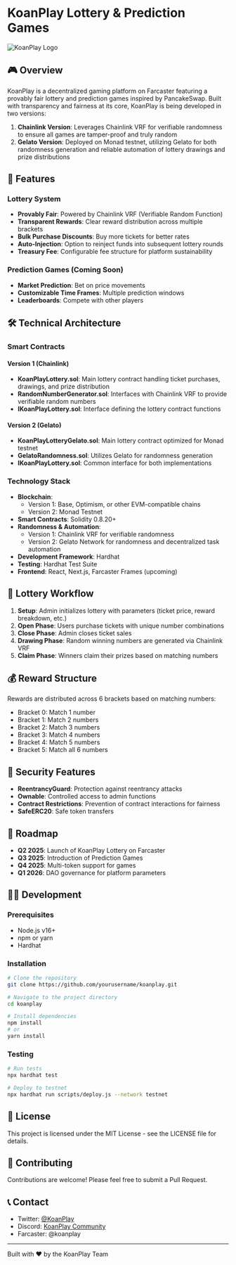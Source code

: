 # KoanPlay Lottery & Prediction Games

![KoanPlay Logo](https://via.placeholder.com/150x150.png?text=KoanPlay)

## 🎮 Overview

KoanPlay is a decentralized gaming platform on Farcaster featuring a provably fair lottery and prediction games inspired by PancakeSwap. Built with transparency and fairness at its core, KoanPlay is being developed in two versions:

1. **Chainlink Version**: Leverages Chainlink VRF for verifiable randomness to ensure all games are tamper-proof and truly random
2. **Gelato Version**: Deployed on Monad testnet, utilizing Gelato for both randomness generation and reliable automation of lottery drawings and prize distributions

## 🎲 Features

### Lottery System
- **Provably Fair**: Powered by Chainlink VRF (Verifiable Random Function)
- **Transparent Rewards**: Clear reward distribution across multiple brackets
- **Bulk Purchase Discounts**: Buy more tickets for better rates
- **Auto-Injection**: Option to reinject funds into subsequent lottery rounds
- **Treasury Fee**: Configurable fee structure for platform sustainability

### Prediction Games (Coming Soon)
- **Market Prediction**: Bet on price movements
- **Customizable Time Frames**: Multiple prediction windows
- **Leaderboards**: Compete with other players

## 🛠️ Technical Architecture

### Smart Contracts

#### Version 1 (Chainlink)
- **KoanPlayLottery.sol**: Main lottery contract handling ticket purchases, drawings, and prize distribution
- **RandomNumberGenerator.sol**: Interfaces with Chainlink VRF to provide verifiable random numbers
- **IKoanPlayLottery.sol**: Interface defining the lottery contract functions

#### Version 2 (Gelato)
- **KoanPlayLotteryGelato.sol**: Main lottery contract optimized for Monad testnet
- **GelatoRandomness.sol**: Utilizes Gelato for randomness generation
- **IKoanPlayLottery.sol**: Common interface for both implementations

### Technology Stack

- **Blockchain**: 
  - Version 1: Base, Optimism, or other EVM-compatible chains
  - Version 2: Monad Testnet
- **Smart Contracts**: Solidity 0.8.20+
- **Randomness & Automation**: 
  - Version 1: Chainlink VRF for verifiable randomness
  - Version 2: Gelato Network for randomness and decentralized task automation
- **Development Framework**: Hardhat
- **Testing**: Hardhat Test Suite
- **Frontend**: React, Next.js, Farcaster Frames (upcoming)

## 🔄 Lottery Workflow

1. **Setup**: Admin initializes lottery with parameters (ticket price, reward breakdown, etc.)
2. **Open Phase**: Users purchase tickets with unique number combinations
3. **Close Phase**: Admin closes ticket sales
4. **Drawing Phase**: Random winning numbers are generated via Chainlink VRF
5. **Claim Phase**: Winners claim their prizes based on matching numbers

## 💰 Reward Structure

Rewards are distributed across 6 brackets based on matching numbers:
- Bracket 0: Match 1 number
- Bracket 1: Match 2 numbers
- Bracket 2: Match 3 numbers
- Bracket 3: Match 4 numbers
- Bracket 4: Match 5 numbers
- Bracket 5: Match all 6 numbers

## 🔐 Security Features

- **ReentrancyGuard**: Protection against reentrancy attacks
- **Ownable**: Controlled access to admin functions
- **Contract Restrictions**: Prevention of contract interactions for fairness
- **SafeERC20**: Safe token transfers

## 🚀 Roadmap

- **Q2 2025**: Launch of KoanPlay Lottery on Farcaster
- **Q3 2025**: Introduction of Prediction Games
- **Q4 2025**: Multi-token support for games
- **Q1 2026**: DAO governance for platform parameters

## 👨‍💻 Development

### Prerequisites

- Node.js v16+
- npm or yarn
- Hardhat

### Installation

```bash
# Clone the repository
git clone https://github.com/yourusername/koanplay.git

# Navigate to the project directory
cd koanplay

# Install dependencies
npm install
# or
yarn install
```

### Testing

```bash
# Run tests
npx hardhat test

# Deploy to testnet
npx hardhat run scripts/deploy.js --network testnet
```

## 📜 License

This project is licensed under the MIT License - see the LICENSE file for details.

## 🤝 Contributing

Contributions are welcome! Please feel free to submit a Pull Request.

## 📞 Contact

- Twitter: [@KoanPlay](https://twitter.com/KoanPlay)
- Discord: [KoanPlay Community](https://discord.gg/koanplay)
- Farcaster: @koanplay

---

Built with ❤️ by the KoanPlay Team
